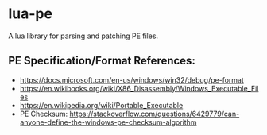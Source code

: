 # lua-pe
A lua library for parsing and patching PE files.

## PE Specification/Format References:
- https://docs.microsoft.com/en-us/windows/win32/debug/pe-format
- https://en.wikibooks.org/wiki/X86_Disassembly/Windows_Executable_Files
- https://en.wikipedia.org/wiki/Portable_Executable
- PE Checksum: https://stackoverflow.com/questions/6429779/can-anyone-define-the-windows-pe-checksum-algorithm